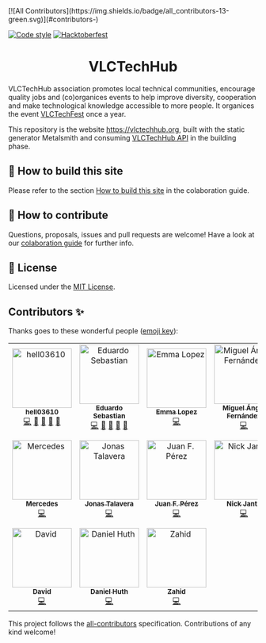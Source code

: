 <!-- ALL-CONTRIBUTORS-BADGE:START - Do not remove or modify this section -->[![All Contributors](https://img.shields.io/badge/all_contributors-13-green.svg)](#contributors-)<!-- ALL-CONTRIBUTORS-BADGE:END -->
[![Code style](https://img.shields.io/badge/code%20style-prettier-ff69b4)](https://img.shields.io/badge/code%20style-prettier-ff69b4)
[![Hacktoberfest](https://img.shields.io/github/hacktoberfest/2019/VLCTechHub/VLCTechHub-site)](https://img.shields.io/github/hacktoberfest/2019/VLCTechHub/VLCTechHub-site)

<h1 align="center">VLCTechHub</h1>

VLCTechHub association promotes local technical communities, encourage quality jobs and (co)organices events to help improve diversity, cooperation and make technological knowledge accessible to more people. It organices the event [VLCTechFest](https://vlctechfest.org) once a year.

This repository is the website https://vlctechhub.org, built with the static generator Metalsmith and consuming [VLCTechHub API](https://github.com/VLCTechHub/VLCTechHub-api) in the building phase.

## 🚀 How to build this site

Please refer to the section [How to build this site](https://github.com/VLCTechHub/VLCTechHub-site/blob/master/CONTRIBUTING.md#-building-the-website) in the colaboration guide.

## 🤝 How to contribute

Questions, proposals, issues and pull requests are welcome!
Have a look at our [colaboration guide](./CONTRIBUTING.md) for further info.

## :memo: License

Licensed under the [MIT License](./LICENSE).

## Contributors ✨

Thanks goes to these wonderful people ([emoji key](https://allcontributors.org/docs/en/emoji-key)):

<!-- ALL-CONTRIBUTORS-LIST:START - Do not remove or modify this section -->
<!-- prettier-ignore-start -->
<!-- markdownlint-disable -->
<table>
  <tr>
    <td align="center"><a href="https://github.com/hell03610"><img src="https://avatars3.githubusercontent.com/u/581607?v=4" width="120px;" alt="hell03610"/><br /><sub><b>hell03610</b></sub></a><br /><a href="https://github.com/VLCTechHub/VLCTechHub-site/commits?author=hell03610" title="Code">💻</a> <a href="https://github.com/VLCTechHub/VLCTechHub-site/commits?author=hell03610" title="Documentation">📖</a> <a href="#review-hell03610" title="Reviewed Pull Requests">👀</a> <a href="https://github.com/VLCTechHub/VLCTechHub-site/issues?q=author%3Ahell03610" title="Bug reports">🐛</a> <a href="#question-hell03610" title="Answering Questions">💬</a></td>
    <td align="center"><a href="https://github.com/esebastian"><img src="https://avatars3.githubusercontent.com/u/577074?v=4" width="120px;" alt="Eduardo Sebastian"/><br /><sub><b>Eduardo Sebastian</b></sub></a><br /><a href="https://github.com/VLCTechHub/VLCTechHub-site/commits?author=esebastian" title="Code">💻</a> <a href="https://github.com/VLCTechHub/VLCTechHub-site/commits?author=esebastian" title="Documentation">📖</a> <a href="#review-esebastian" title="Reviewed Pull Requests">👀</a> <a href="https://github.com/VLCTechHub/VLCTechHub-site/issues?q=author%3Aesebastian" title="Bug reports">🐛</a> <a href="#question-esebastian" title="Answering Questions">💬</a></td>
    <td align="center"><a href="https://github.com/elopez-zd"><img src="https://avatars3.githubusercontent.com/u/7590742?v=4" width="120px;" alt="Emma Lopez"/><br /><sub><b>Emma Lopez</b></sub></a><br /><a href="https://github.com/VLCTechHub/VLCTechHub-site/commits?author=elopez-zd" title="Code">💻</a></td>
    <td align="center"><a href="https://github.com/elmendalerenda"><img src="https://avatars1.githubusercontent.com/u/577898?v=4" width="120px;" alt="Miguel Ángel Fernández"/><br /><sub><b>Miguel Ángel Fernández</b></sub></a><br /><a href="https://github.com/VLCTechHub/VLCTechHub-site/commits?author=elmendalerenda" title="Code">💻</a></td>
    <td align="center"><a href="http://davidhernandez.info"><img src="https://avatars3.githubusercontent.com/u/877002?v=4" width="120px;" alt="David Hernández"/><br /><sub><b>David Hernández</b></sub></a><br /><a href="https://github.com/VLCTechHub/VLCTechHub-site/commits?author=DavidHernandez" title="Code">💻</a> <a href="https://github.com/VLCTechHub/VLCTechHub-site/commits?author=DavidHernandez" title="Documentation">📖</a> <a href="#review-DavidHernandez" title="Reviewed Pull Requests">👀</a> <a href="https://github.com/VLCTechHub/VLCTechHub-site/issues?q=author%3ADavidHernandez" title="Bug reports">🐛</a> <a href="#question-DavidHernandez" title="Answering Questions">💬</a></td>
  </tr>
  <tr>
    <td align="center"><a href="https://github.com/meegido"><img src="https://avatars0.githubusercontent.com/u/3914161?v=4" width="120px;" alt="Mercedes"/><br /><sub><b>Mercedes</b></sub></a><br /><a href="https://github.com/VLCTechHub/VLCTechHub-site/commits?author=meegido" title="Code">💻</a></td>
    <td align="center"><a href="https://github.com/jonastg"><img src="https://avatars2.githubusercontent.com/u/2404262?v=4" width="120px;" alt="Jonas Talavera"/><br /><sub><b>Jonas Talavera</b></sub></a><br /><a href="https://github.com/VLCTechHub/VLCTechHub-site/commits?author=jonastg" title="Code">💻</a></td>
    <td align="center"><a href="https://twitter.com/jguitar_"><img src="https://avatars0.githubusercontent.com/u/761794?v=4" width="120px;" alt="Juan F. Pérez"/><br /><sub><b>Juan F. Pérez</b></sub></a><br /><a href="https://github.com/VLCTechHub/VLCTechHub-site/commits?author=jguitar" title="Code">💻</a></td>
    <td align="center"><a href="http://nickjantz.com/"><img src="https://avatars0.githubusercontent.com/u/18474500?v=4" width="120px;" alt="Nick Jantz"/><br /><sub><b>Nick Jantz</b></sub></a><br /><a href="https://github.com/VLCTechHub/VLCTechHub-site/commits?author=jantznick" title="Code">💻</a></td>
    <td align="center"><a href="https://github.com/alvarobp"><img src="https://avatars3.githubusercontent.com/u/33331?v=4" width="120px;" alt="Álvaro Bautista Pino"/><br /><sub><b>Álvaro Bautista Pino</b></sub></a><br /><a href="https://github.com/VLCTechHub/VLCTechHub-site/commits?author=alvarobp" title="Code">💻</a></td>
  </tr>
  <tr>
    <td align="center"><a href="https://github.com/Pardiez"><img src="https://avatars2.githubusercontent.com/u/2436316?v=4" width="120px;" alt="David"/><br /><sub><b>David</b></sub></a><br /><a href="https://github.com/VLCTechHub/VLCTechHub-site/commits?author=Pardiez" title="Code">💻</a></td>
    <td align="center"><a href="http://agreon.de"><img src="https://avatars3.githubusercontent.com/u/4455258?v=4" width="120px;" alt="Daniel Huth"/><br /><sub><b>Daniel Huth</b></sub></a><br /><a href="https://github.com/VLCTechHub/VLCTechHub-site/commits?author=Agreon" title="Code">💻</a></td>
    <td align="center"><a href="https://github.com/myilm"><img src="https://avatars1.githubusercontent.com/u/11264488?v=4" width="120px;" alt="Zahid"/><br /><sub><b>Zahid</b></sub></a><br /><a href="https://github.com/VLCTechHub/VLCTechHub-site/commits?author=myilm" title="Code">💻</a></td>
  </tr>
</table>

<!-- markdownlint-enable -->
<!-- prettier-ignore-end -->
<!-- ALL-CONTRIBUTORS-LIST:END -->

This project follows the [all-contributors](https://github.com/all-contributors/all-contributors) specification. Contributions of any kind welcome!
